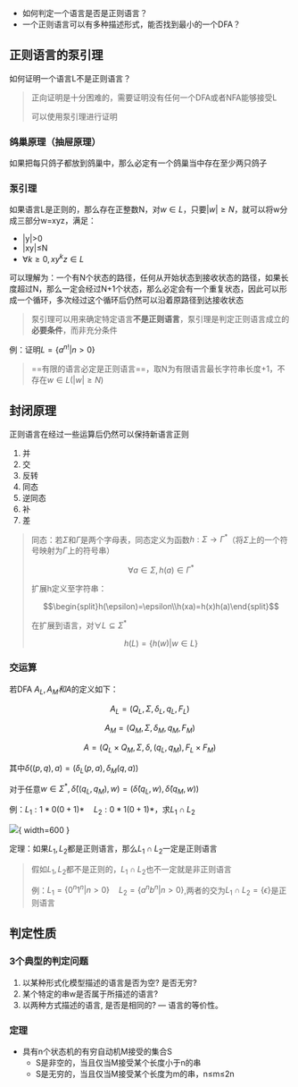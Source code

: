 - 如何判定一个语言是否是正则语言？
- 一个正则语言可以有多种描述形式，能否找到最小的一个DFA？
  
## 正则语言的泵引理

如何证明一个语言L不是正则语言？

> 正向证明是十分困难的，需要证明没有任何一个DFA或者NFA能够接受L
>
> 可以使用泵引理进行证明

### 鸽巢原理（抽屉原理）

如果把每只鸽子都放到鸽巢中，那么必定有一个鸽巢当中存在至少两只鸽子

### 泵引理

如果语言L是正则的，那么存在正整数N，对$w\in L$，只要$|w|≥N$，就可以将w分成三部分w=xyz，满足：

- |y|>0
- |xy|≤N
- $\forall k≥0,xy^kz\in L$

可以理解为：一个有N个状态的路径，任何从开始状态到接收状态的路径，如果长度超过N，那么一定会经过N+1个状态，那么必定会有一个重复状态，因此可以形成一个循环，多次经过这个循环后仍然可以沿着原路径到达接收状态

> 泵引理可以用来确定特定语言**不是正则语言**，泵引理是判定正则语言成立的**必要条件**，而非充分条件

例：证明$L=\{a^{n!}|n>0\}$

> ==有限的语言必定是正则语言==，取N为有限语言最长字符串长度+1，不存在$w\in L(|w|≥N)$

## 封闭原理

正则语言在经过一些运算后仍然可以保持新语言正则

1. 并
2. 交
3. 反转
4. 同态
5. 逆同态
6. 补
7. 差

> 同态：若$\Sigma$和$\Gamma$是两个字母表，同态定义为函数$h:\Sigma\to\Gamma^*$（将$\Sigma$上的一个符号映射为$\Gamma$上的符号串）
>
> $$\forall a\in \Sigma,h(a)\in \Gamma^*$$
>
> 扩展h定义至字符串：
>
> $$\begin{split}h(\epsilon)=\epsilon\\h(xa)=h(x)h(a)\end{split}$$
>
> 在扩展到语言，对$\forall L\subseteq \Sigma^*$
>
> $$h(L)=\{h(w)|w\in L\}$$

### 交运算

若DFA $A_L,A_M和A$的定义如下：

$$A_L=(Q_L,\Sigma,\delta_L,q_L,F_L)$$

$$A_M=(Q_M,\Sigma,\delta_M,q_M,F_M)$$

$$A=(Q_L\times Q_M,\Sigma,\delta,(q_L,q_M),F_L\times F_M)$$

其中$\delta((p,q),a)=(\delta_L(p,a),\delta_M(q,a))$

对于任意$w\in \Sigma^*,\hat{\delta}((q_L,q_M),w)=(\hat{\delta}(q_L,w),\hat{\delta}(q_M,w))$

例：$L_1:1*0(0+1)*\quad L_2:0*1(0+1)*$，求$L_1\cap L_2$

![](https://github.com/DINOREXNB/DINOREXNB.github.io/blob/main/docs/images/xsyy8-1.png?raw=true){ width=600 }

定理：如果$L_1,L_2$都是正则语言，那么$L_1\cap L_2$一定是正则语言

> 假如$L_1,L_2$都不是正则的，$L_1\cap L_2$也不一定就是非正则语言
>
> 例：$L_1=\{0^n1^n|n>0\}\quad L_2=\{a^nb^n|n>0\}$,两者的交为$L_1\cap L_2=\{\epsilon\}$是正则语言


## 判定性质

### 3个典型的判定问题

1. 以某种形式化模型描述的语言是否为空? 是否无穷?
2. 某个特定的串w是否属于所描述的语言?
3. 以两种方式描述的语言, 是否是相同的? — 语言的等价性。

### 定理

- 具有n个状态机的有穷自动机M接受的集合S
    - S是非空的，当且仅当M接受某个长度小于n的串
    - S是无穷的，当且仅当M接受某个长度为m的串，n≤m≤2n
